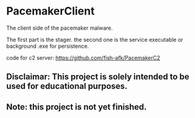 # PacemakerClient
The client side of the pacemaker malware. 

The first part is the stager.
the second one is the service executable or background .exe for persistence.

code for c2 server: https://github.com/fish-afk/PacemakerC2

## Disclaimar: This project is solely intended to be used for educational purposes.
## Note: this project is not yet finished.
